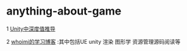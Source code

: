 # anything-about-game
1 [Unity中深度值推导](https://zhuanlan.zhihu.com/p/393643084)

2 [whoimi的学习博客](https://liangz0707.github.io/whoimi/) :其中包括UE unity 渲染 图形学 资源管理源码阅读等
